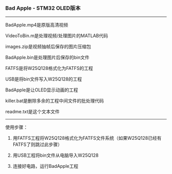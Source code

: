 ### Bad Apple - STM32 OLED版本

---

BadApple.mp4是原版高清视频

VideoToBin.m是处理视频/处理图片的MATLAB代码

images.zip是视频抽帧后保存的图片压缩包

BadApple.bin是处理图片后保存的bin文件

FATFS是将W25Q128格式化为FATFS的工程

USB是将bin文件写入W25Q128的工程

BadApple是让OLED显示动画的工程

killer.bat是删除多余的工程中间文件的批处理代码

readme.txt是这个文本文件

---

使用步骤：

1. 用FATFS工程将W25Q128格式化为FATFS文件系统（如果W25Q128已经有FATFS了则跳过此步骤）

2. 用USB工程将bin文件从电脑导入W25Q128

3. 连接好电路，运行BadApple工程
